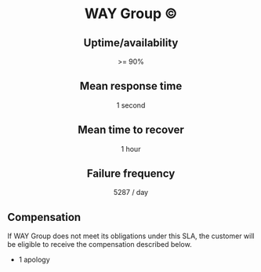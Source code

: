 <center>

# WAY Group &copy;

## Uptime/availability

\>= 90%

## Mean response time

1 second

## Mean time to recover

1 hour

## Failure frequency

5287 / day

</center>

## Compensation

If WAY Group does not meet its obligations under this SLA, the customer will be eligible to receive the compensation described below.

- 1 apology
